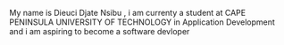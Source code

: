 My name is Dieuci Djate Nsibu , i am currenty a student at CAPE PENINSULA UNIVERSITY OF TECHNOLOGY in Application Development and i am aspiring to become a software devloper 
